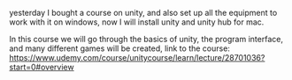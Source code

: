 yesterday I bought a course on unity, and also set up all the equipment to work with it on windows, now I will install unity and unity hub for mac.

In this course we will go through the basics of unity, the program interface, and many different games will be created, link to the course:
https://www.udemy.com/course/unitycourse/learn/lecture/28701036?start=0#overview
